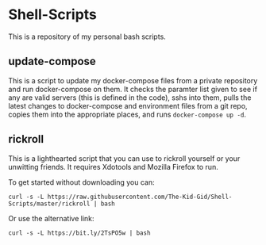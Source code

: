 # Shell-Scripts

This is a repository of my personal bash scripts.

## update-compose

This is a script to update my docker-compose files from a private repository and run docker-compose on them. It checks the paramter list given to see if any are valid servers (this is defined in the code), sshs into them, pulls the latest changes to docker-compose and environment files from a git repo, copies them into the appropriate places, and runs `docker-compose up -d`.

## rickroll

This is a lighthearted script that you can use to rickroll yourself or your unwitting friends. It requires Xdotools and Mozilla Firefox to run.

To get started without downloading you can:

    curl -s -L https://raw.githubusercontent.com/The-Kid-Gid/Shell-Scripts/master/rickroll | bash

Or use the alternative link:

    curl -s -L https://bit.ly/2TsPO5w | bash